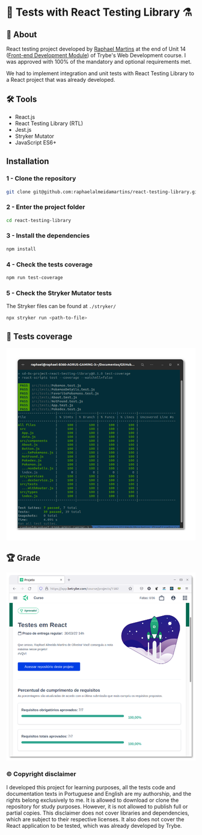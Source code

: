 # :test_tube: Tests with React Testing Library  :alembic:

## :page_with_curl: About

React testing project developed by [Raphael Martins](https://www.linkedin.com/in/raphaelameidamartins/) at the end of Unit 14 ([Front-end Development Module](https://github.com/raphaelalmeidamartins/trybe_exercicios/tree/main/2_Desenvolvimento-Front-end)) of Trybe's Web Development course. I was approved with 100% of the mandatory and optional requirements met.

We had to implement integration and unit tests with React Testing Library to a React project that was already developed.

## :hammer_and_wrench: Tools

* React.js
* React Testing Library (RTL)
* Jest.js
* Stryker Mutator
* JavaScript ES6+

## Installation

### **1 -** Clone the repository

```sh
git clone git@github.com:raphaelalmeidamartins/react-testing-library.git
```

### **2 -** Enter the project folder

```sh
cd react-testing-library
```

### **3 -** Install the dependencies

```sh
npm install
```

### **4 -** Check the tests coverage

```sh
npm run test-coverage
```

### **5 -** Check the Stryker Mutator tests

The Stryker files can be found at `./stryker/`

```sh
npx stryker run <path-to-file>
```

## :test_tube: Tests coverage

![Tests coverage percent - Porcentagem de cobertura dos testes](./imgs/coverage.png)

## :trophy: Grade

![My grade of the project - Minha nota no projeto](./imgs/nota.png)

### :copyright: Copyright disclaimer

I developed this project for learning purposes, all the tests code and documentation texts in Portuguese and English are my authorship, and the rights belong exclusively to me. It is allowed to download or clone the repository for study purposes. However, it is not allowed to publish full or partial copies. This disclaimer does not cover libraries and dependencies, which are subject to their respective licenses. It also does not cover the React application to be tested, which was already developed by Trybe.

